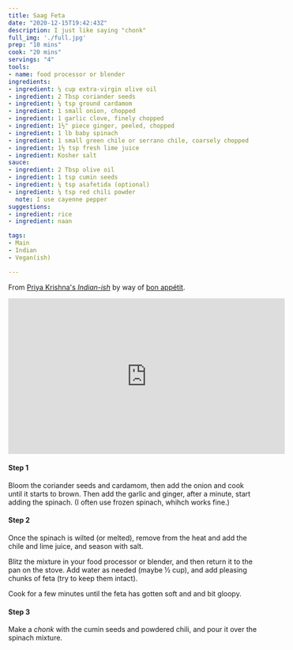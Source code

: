 ```yaml
---
title: Saag Feta
date: "2020-12-15T19:42:43Z"
description: I just like saying "chonk"
full_img: './full.jpg'
prep: "10 mins"
cook: "20 mins"
servings: "4"
tools:
- name: food processor or blender
ingredients:
- ingredient: ¼ cup extra-virgin olive oil
- ingredient: 2 Tbsp coriander seeds
- ingredient: ¼ tsp ground cardamom
- ingredient: 1 small onion, chopped
- ingredient: 1 garlic clove, finely chopped
- ingredient: 1½" piece ginger, peeled, chopped
- ingredient: 1 lb baby spinach
- ingredient: 1 small green chile or serrano chile, coarsely chopped
- ingredient: 1½ tsp fresh lime juice
- ingredient: Kosher salt
sauce:
- ingredient: 2 Tbsp olive oil
- ingredient: 1 tsp cumin seeds
- ingredient: ¼ tsp asafetida (optional)
- ingredient: ¼ tsp red chili powder
  note: I use cayenne pepper
suggestions:
- ingredient: rice
- ingredient: naan

tags:
- Main
- Indian
- Vegan(ish)

---
```


From [Priya Krishna's _Indian-ish_](https://www.priyakrishna.me/indianish) by way of [bon appétit](https://www.bonappetit.com/recipe/saag-paneer-but-with-feta).

<iframe width="560" height="315" src="https://www.youtube.com/embed/E4G5Y2ghqEQ" frameborder="0" allow="accelerometer; autoplay; clipboard-write; encrypted-media; gyroscope; picture-in-picture" allowfullscreen></iframe>

#### Step 1

Bloom the coriander seeds and cardamom, then add the onion and cook until it starts to brown. Then add the garlic and ginger, after a minute, start adding the spinach. (I often use frozen spinach, whihch works fine.)

#### Step 2

Once the spinach is wilted (or melted), remove from the heat and add the chile and lime juice, and season with salt.

Blitz the mixture in your food processor or blender, and then return it to the pan on the stove. Add water as needed (maybe ½ cup), and add pleasing chunks of feta (try to keep them intact).

Cook for a few minutes until the feta has gotten soft and and bit gloopy.

#### Step 3

Make a _chonk_ with the cumin seeds and powdered chili, and pour it over the spinach mixture. 

